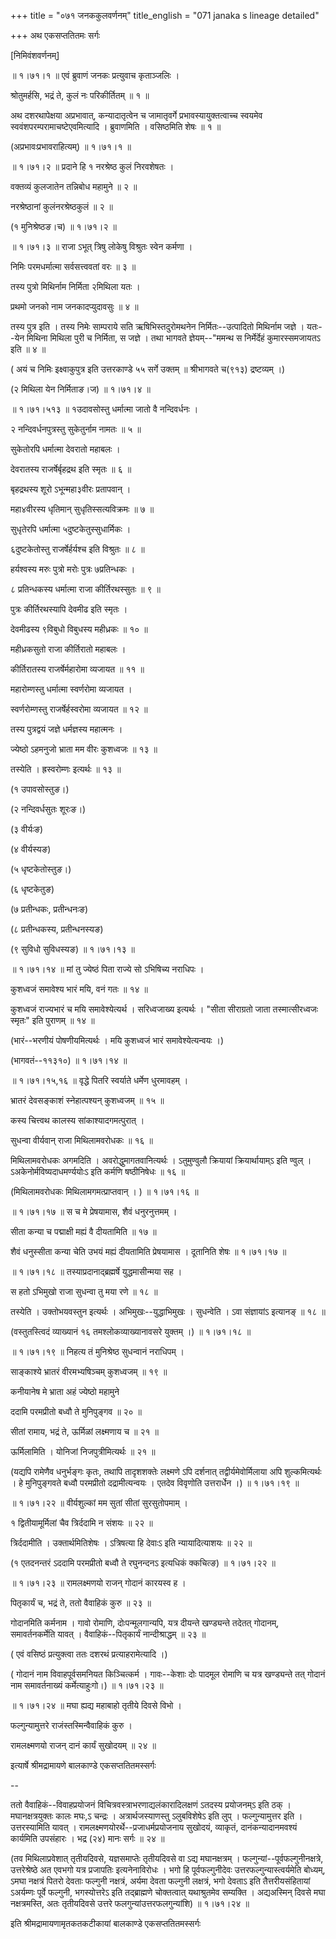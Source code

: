 +++
title = "०७१ जनककुलवर्णनम्"
title_english = "071 janaka s lineage detailed"

+++
अथ एकसप्ततितमः सर्गः  

\[निमिवंशवर्णनम्\]  

 ॥ १।७१।१ ॥ एवं ब्रुवाणं जनकः प्रत्युवाच कृताञ्जलिः ।  

श्रोतुमर्हसि, भद्रं ते, कुलं नः परिकीर्तितम्  ॥  १  ॥   

अथ दशरथापेक्षया अप्रभावात्, कन्यादातृत्वेन च जामातृवर्गे प्रभावस्यायुक्तत्वाच्च स्वयमेव स्ववंशपरम्परामाचष्टेएवमित्यादि । ब्रुवाणमिति । वसिष्ठमिति शेषः  ॥  १  ॥   

(अप्रभावःप्रभावराहित्यम्) ॥ १।७१।१ ॥   

 ॥ १।७१।२ ॥ प्रदाने हि १ नरश्रेष्ठ कुलं निरवशेषतः ।  

वक्तव्यं कुलजातेन तन्निबोध महामुने  ॥  २  ॥   

नरश्रेष्ठानां कुलंनरश्रेष्ठकुलं  ॥  २  ॥   

(१ मुनिश्रेष्ठङ।च) ॥ १।७१।२ ॥   

 ॥ १।७१।३ ॥ राजा ऽभूत् त्रिषु लोकेषु विश्रुतः स्वेन कर्मणा ।  

निमिः परमधर्मात्मा सर्वसत्त्ववतां वरः  ॥  ३  ॥   

तस्य पुत्रो मिथिर्नाम निर्मिता २मिथिला यतः ।  

प्रथमो जनको नाम जनकादप्युदावसुः  ॥  ४  ॥   

तस्य पुत्र इति । तस्य निमेः साम्पराये सति ऋषिभिस्तदुरोमथनेन निर्मितः--उत्पादितो मिथिर्नाम जज्ञे । यतः--येन मिथिना मिथिला पुरी च निर्मिता, स जज्ञे । तथा भागवते ज्ञेयम्--"ममन्थ स निर्मेर्देहं कुमारस्समजायतऽ इति  ॥  ४  ॥   

( अयं च निमिः इक्ष्वाकुपुत्र इति उत्तरकाण्डे ५५ सर्गे उक्तम्  ॥  श्रीभागवते च(९१३) द्रष्टव्यम् ।)  

(२ मिथिला येन निर्मिताङ।ज) ॥ १।७१।४ ॥   

 ॥ १।७१।५१३ ॥ १उदावसोस्तु धर्मात्मा जातो वै नन्दिवर्धनः ।  

२ नन्दिवर्धनपुत्रस्तु सुकेतुर्नाम नामतः  ॥  ५  ॥   

सुकेतोरपि धर्मात्मा देवरातो महाबलः ।  

देवरातस्य राजर्षेर्बृहद्रथ इति स्मृतः  ॥  ६  ॥   

बृहद्रथस्य शूरो ऽभून्महा३वीरः प्रतापवान् ।  

महा४वीरस्य धृतिमान् सुधृतिस्सत्यविक्रमः  ॥  ७  ॥   

सुधृतेरपि धर्मात्मा ५दुष्टकेतुस्सुधार्मिकः ।  

६दुष्टकेतोस्तु राजर्षेर्हर्यश्च इति विश्रुतः  ॥  ८  ॥   

हर्यश्वस्य मरुः पुत्रो मरोः पुत्रः ७प्रतिन्धकः ।  

८ प्रतिन्धकस्य धर्मात्मा राजा कीर्तिरथस्सुतः  ॥  ९  ॥   

पुत्रः कीर्तिरथस्यापि देवमीढ इति स्मृतः ।  

देवमीढस्य ९विबुधो विबुधस्य महीध्रकः  ॥  १०  ॥   

महीध्रकसुतो राजा कीर्तिरातो महाबलः ।  

कीर्तिरातस्य राजर्षेर्महारोमा व्यजायत  ॥  ११  ॥   

महारोम्णस्तु धर्मात्मा स्वर्णरोमा व्यजायत ।  

स्वर्णरोम्णस्तु राजर्षेर्हस्वरोमा व्यजायत  ॥  १२  ॥   

तस्य पुत्रद्वयं जज्ञे धर्मज्ञस्य महात्मनः ।  

ज्येष्ठो ऽहमनुजो भ्राता मम वीरः कुशध्वजः  ॥  १३  ॥   

तस्येति । ह्रस्वरोम्णः इत्यर्थः  ॥  १३  ॥   

(१ उपावसोस्तुङ।)  

(२ नन्दिवर्धसुतः शूरःङ।)  

(३ वीर्यःङ)  

(४ वीर्यस्यङ)  

(५ धृष्टकेतोस्तुङ।)  

(६ धृष्टकेतुङ)  

(७ प्रतीन्धकः, प्रतीन्धनःङ)  

(८ प्रतीन्धकस्य, प्रतीन्धनस्यङ)  

(९ सुविधो सुविधस्यङ) ॥ १।७१।१३ ॥   

 ॥ १।७१।१४ ॥ मां तु ज्येष्ठं पिता राज्ये सो ऽभिषिच्य नराधिपः ।  

कुशध्वजं समावेश्य भारं मयि, वनं गतः  ॥  १४  ॥   

कुशध्वजं राज्यभारं च मयि समावेश्येत्यर्थ । सरिध्वजाख्य इत्यर्थः । "सीता सीराग्रतो जाता तस्मात्सीरध्वजः स्मृतः" इति पुराणम्  ॥  १४  ॥   

(भारं--भरणीयं पोषणीयमित्यर्थः । मयि कुशध्वजं भारं समावेश्येत्यन्वयः ।)  

(भागवतं--११३१०) ॥ १।७१।१४ ॥   

 ॥ १।७१।१५,१६ ॥ वृद्धे पितरि स्वर्याते धर्मेण धुरमावहम् ।  

भ्रातरं देवसङ्काशं स्नेहात्पश्यन् कुशध्वजम्  ॥  १५  ॥   

कस्य चित्त्वथ कालस्य सांकाश्यादगमत्पुरात् ।  

सुधन्वा वीर्यवान् राजा मिथिलामवरोधकः  ॥  १६  ॥   

मिथिलामवरोधकः अगमदिति । अवरोद्धुमागतवानित्यर्थः । ऽतुमुण्वुलौ क्रियायां क्रियार्थायाम्ऽ इति ण्वुल् । ऽअकेनोर्मविष्यदाधमर्ण्ययोःऽ इति कर्मणि षष्ठीनिषेधः  ॥  १६  ॥   

(मिथिलामवरोधकः मिथिलामगमत्प्राप्तवान् । ) ॥ १।७१।१६ ॥   

 ॥ १।७१।१७ ॥ स च मे प्रेषयामास, शैवं धनुरनुत्तमम् ।  

सीता कन्या च पद्माक्षी मह्यं वै दीयतामिति  ॥  १७  ॥   

शैवं धनुस्सीता कन्या चेति उभयं मह्यं दीयतामिति प्रेषयामास । दूतानिति शेषः ॥ १।७१।१७ ॥   

 ॥ १।७१।१८ ॥ तस्याप्रदानाद्ब्रह्मर्षे युद्धमासीन्मया सह ।  

स हतो ऽभिमुखो राजा सुधन्वा तु मया रणे  ॥  १८  ॥   

तस्येति । उक्तोभयवस्तुन इत्यर्थः । अभिमुखः--युद्धाभिमुखः । सुधन्वेति । ऽवा संज्ञायांऽ इत्यानङ्  ॥  १८  ॥   

(वस्तुतस्त्विदं व्याख्यानं १६ तमश्लोकव्याख्यानावसरे युक्तम् ।) ॥ १।७१।१८ ॥   

 ॥ १।७१।१९ ॥ निहत्य तं मुनिश्रेष्ठ सुधन्वानं नराधिपम् ।  

साङ्काश्ये भ्रातरं वीरमभ्यषिञ्चम् कुशध्वजम्  ॥  १९  ॥   

कनीयानेष मे भ्राता अहं ज्येष्ठो महामुने  

ददामि परमप्रीतो बध्वौ ते मुनिपुङ्गव  ॥  २०  ॥   

सीतां रामाय, भद्रं ते, ऊर्मिळां लक्ष्मणाय च  ॥  २१  ॥   

ऊर्मिलामिति । योनिजां निजपुत्रीमित्यर्थः  ॥  २१  ॥   

(यद्यपि रामेणैव धनुर्भङ्गः कृतः, तथापि तादृशशक्तेः लक्ष्मणे ऽपि दर्शनात् तद्वीर्यमेवोर्मिलाया अपि शुल्कमित्यर्थः । हे मुनिपुङ्गवते बध्वौ परमप्रीतो दद्रामीत्यन्वयः । एतदेव विवृणोति उत्तरार्धेन ।) ॥ १।७१।१९ ॥   

 ॥ १।७१।२२ ॥ वीर्यशुल्कां मम सुतां सीतां सुरसुतोपमाम् ।  

१ द्वितीयामूर्मिलां चैव त्रिर्ददामि न संशयः  ॥  २२  ॥   

त्रिर्ददामीति । उक्तार्थमितिशेषः । ऽत्रिषत्या हि देवाःऽ इति न्यायादित्याशयः  ॥  २२  ॥   

(१ एतदनन्तरं ऽददामि परमप्रीतो बध्वौ ते रघुनन्दनऽ इत्यधिकं क्कचित्ङ) ॥ १।७१।२२ ॥   

 ॥ १।७१।२३ ॥ रामलक्ष्मणयो राजन् गोदानं कारयस्व ह ।  

पितृकार्यं च, भद्रं ते, ततो वैवाहिकं कुरु  ॥  २३  ॥   

गोदानमिति कर्मनाम । गावो रोमाणि, दोःपन्मूलगान्यपि, यत्र दीयन्ते खण्ड्यन्ते तदेतत् गोदानम्, समावर्तनकर्मेति यावत् । वैवाहिकं--पितृकार्यं नान्दीश्राद्धम्  ॥  २३  ॥   

( एवं वसिष्ठं प्रत्युक्त्वा ततः दशरथं प्रत्याहरामेत्यादि ।)  

( गोदानं नाम विवाहपूर्वसमनियत किञ्चित्कर्म । गावः--केशाः दोः पादमूल रोमाणि च यत्र खण्ड्यन्ते तत् गोदानं नाम समावर्तनाख्यं कर्मेत्याहुःगो।) ॥ १।७१।२३ ॥   

 ॥ १।७१।२४ ॥ मघा ह्यद्य महाबाहो तृतीये दिवसे विभो ।  

फल्गुन्यामुत्तरे राजंस्तस्मिन्वैवाहिकं कुरु ।  

रामलक्ष्मणयो राजन् दानं कार्यं सुखोदयम्  ॥  २४  ॥   

इत्यार्षे श्रीमद्रामायणे बालकाण्डे एकसप्ततितमस्सर्गः  

--  

ततो वैवाहिकं--विवाहप्रयोजनं विचित्रवस्त्राभरणाद्यलंकारादिलक्षणं ऽतदस्य प्रयोजनम्ऽ इति ठक् । मघानक्षत्रयुक्तः कालः मघः,ऽ चन्द्रः । अत्रार्थजस्याणस्तु ऽलुबविशेषेऽ इति लुप् । फल्गुन्यामुत्तर इति । उत्तरस्यामिति यावत् । रामलक्ष्मणयोरर्थे--प्रजाधर्मप्रयोजनाय सुखोदयं, व्याकृतं, दानंकन्यादानमवश्यं कार्यमिति उपसंहारः । भद्र (२४) मानः सर्गः  ॥  २४  ॥   

(तव मिथिलाप्रवेशात् तृतीयदिवसे, यज्ञसमाप्तेः तृतीयदिवसे वा ऽद्य मघानक्षत्रम् । फल्गुन्यां--पूर्वफल्गुनीनक्षत्रे, उत्तरेश्रेष्ठे अत एवभगो यत्र प्रजापतिः इत्यनेनाविरोधः । भगो हि पूर्वफल्गुनीदेवः उत्तरफल्गुन्यास्त्वर्यमेति बोध्यम्, ऽमघा नक्षत्रं पितरो देवताः फल्गुनी नक्षत्रं, अर्यमा देवता फल्गुनी लक्षत्रं, भगो देवताऽ इति तैत्तरीयसंहितायां ऽअर्यम्णः पूर्वे फल्गुनी, भगस्योत्तरेऽ इति तद्ब्राह्मणे चोक्तत्वात् यथाश्रुतमेव सम्यक्ति । अद्यअस्मिन् दिवसे मघा नक्षत्रमस्ति, अतः तृतीयदिवसे उत्तरे फलगुन्यांउत्तरफलगुन्यांशि) ॥ १।७१।२४ ॥   

इति श्रीमद्रामायणामृतकतकटीकायां बालकाण्डे एकसप्ततितमस्सर्गः  

  

